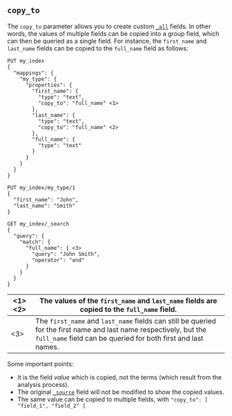 ## `copy_to`

The `copy_to` parameter allows you to create custom [`_all`](mapping-all-field.html) fields. In other words, the values of multiple fields can be copied into a group field, which can then be queried as a single field. For instance, the `first_name` and `last_name` fields can be copied to the `full_name` field as follows:
    
    
    PUT my_index
    {
      "mappings": {
        "my_type": {
          "properties": {
            "first_name": {
              "type": "text",
              "copy_to": "full_name" <1>
            },
            "last_name": {
              "type": "text",
              "copy_to": "full_name" <2>
            },
            "full_name": {
              "type": "text"
            }
          }
        }
      }
    }
    
    PUT my_index/my_type/1
    {
      "first_name": "John",
      "last_name": "Smith"
    }
    
    GET my_index/_search
    {
      "query": {
        "match": {
          "full_name": { <3>
            "query": "John Smith",
            "operator": "and"
          }
        }
      }
    }

<1> <2>| The values of the `first_name` and `last_name` fields are copied to the `full_name` field.     
---|---    
<3>| The `first_name` and `last_name` fields can still be queried for the first name and last name respectively, but the `full_name` field can be queried for both first and last names.   
  
Some important points:

  * It is the field _value_ which is copied, not the terms (which result from the analysis process). 
  * The original [`_source`](mapping-source-field.html) field will not be modified to show the copied values. 
  * The same value can be copied to multiple fields, with `"copy_to": [ "field_1", "field_2" ]`


